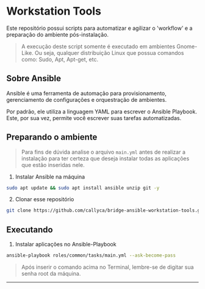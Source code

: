 # Workstation Tools

Este repositório possui scripts para automatizar e agilizar o 'workflow' e a preparação do ambiente pós-instalação.

> A execução deste script somente é executado em ambientes Gnome-Like. Ou seja, qualquer distribuição Linux que possua comandos como: Sudo, Apt, Apt-get, etc.

## Sobre Ansible

Ansible é uma ferramenta de automação para provisionamento, gerenciamento de configurações e orquestração de ambientes.

Por padrão, ele utiliza a linguagem YAML para escrever o Ansible Playbook. Este, por sua vez, permite você escrever suas tarefas automatizadas.

## Preparando o ambiente

> Para fins de dúvida analise o arquivo `main.yml` antes de realizar a instalação para ter certeza que deseja instalar todas as aplicações que estão inseridas nele.

1. Instalar Ansible na máquina

```bash
sudo apt update && sudo apt install ansible unzip git -y
```

2. Clonar esse repositório

```bash
git clone https://github.com/callyca/bridge-ansible-workstation-tools.git && cd bridge-ansible-workstation-tools
```

## Executando

1. Instalar aplicações no Ansible-Playbook

```bash
ansible-playbook roles/common/tasks/main.yml --ask-become-pass
```

> Após inserir o comando acima no Terminal, lembre-se de digitar sua senha root da máquina.
___
